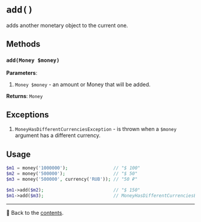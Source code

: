 # `add()`

adds another monetary object to the current one.

## Methods

### `add(Money $money)`
**Parameters**:
1. `Money $money` - an amount or Money that will be added.

**Returns**: `Money`

## Exceptions

1. `MoneyHasDifferentCurrenciesException` - is thrown when a `$money` argument has a different currency.

## Usage

```php
$m1 = money('1000000');                 // "$ 100"
$m2 = money('500000');                  // "$ 50"
$m3 = money('500000', currency('RUB')); // "50 ₽"

$m1->add($m2);                          // "$ 150"
$m1->add($m3);                          // MoneyHasDifferentCurrenciesException
```

---

📌 Back to the [contents](/docs/04_money/README.md).
